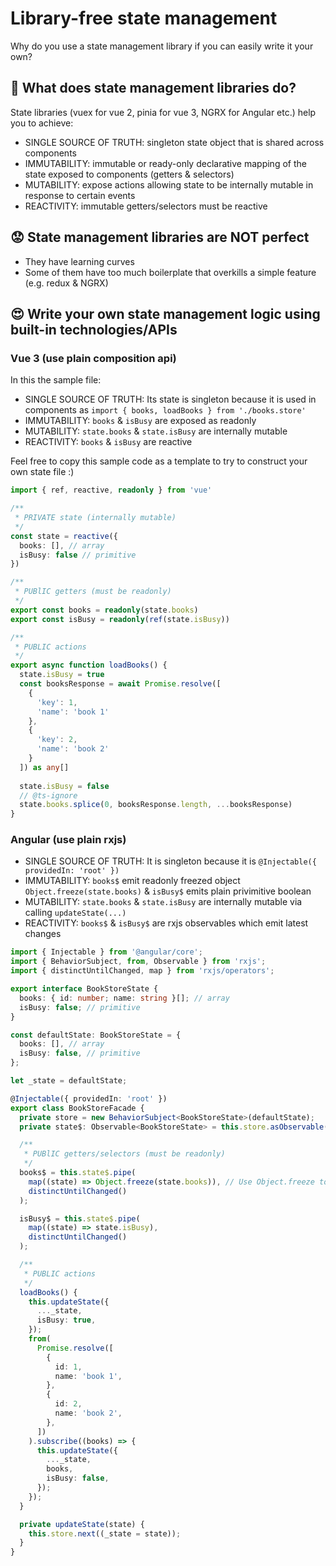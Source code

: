 # Library-free state management

Why do you use a state management library if you can easily write it your own?

## :thinking: What does state management libraries do? 
State libraries (vuex for vue 2, pinia for vue 3, NGRX for Angular etc.) help you to achieve:
- SINGLE SOURCE OF TRUTH: singleton state object that is shared across components
- IMMUTABILITY: immutable or ready-only declarative mapping of the state exposed to components (getters & selectors)
- MUTABILITY: expose actions allowing state to be internally mutable in response to certain events
- REACTIVITY: immutable getters/selectors must be reactive

## :worried: State management libraries are NOT perfect
- They have learning curves
- Some of them have too much boilerplate that overkills a simple feature (e.g. redux & NGRX)

## :heart_eyes: Write your own state management logic using built-in technologies/APIs 
### Vue 3 (use plain composition api)

In this the sample file:
- SINGLE SOURCE OF TRUTH: Its state is singleton because it is used in components as `import { books, loadBooks } from './books.store'`
- IMMUTABILITY: `books` & `isBusy` are exposed as readonly
- MUTABILITY: `state.books` & `state.isBusy` are internally mutable
- REACTIVITY: `books` & `isBusy` are reactive

Feel free to copy this sample code as a template to try to construct your own state file :)

```ts
import { ref, reactive, readonly } from 'vue'

/**
 * PRIVATE state (internally mutable)
 */
const state = reactive({
  books: [], // array
  isBusy: false // primitive
})

/**
 * PUBlIC getters (must be readonly)
 */
export const books = readonly(state.books)
export const isBusy = readonly(ref(state.isBusy))

/**
 * PUBLIC actions
 */
export async function loadBooks() {
  state.isBusy = true
  const booksResponse = await Promise.resolve([
    {
      'key': 1,
      'name': 'book 1'
    },
    {
      'key': 2,
      'name': 'book 2'
    }
  ]) as any[]
  
  state.isBusy = false
  // @ts-ignore
  state.books.splice(0, booksResponse.length, ...booksResponse)
}

```
### Angular (use plain rxjs)

- SINGLE SOURCE OF TRUTH: It is singleton because it is `@Injectable({ providedIn: 'root' })`
- IMMUTABILITY: `books$` emit readonly freezed object `Object.freeze(state.books)` & `isBusy$` emits plain privimitive boolean
- MUTABILITY: `state.books` & `state.isBusy` are internally mutable via calling `updateState(...)`
- REACTIVITY: `books$` & `isBusy$` are rxjs observables which emit latest changes
```ts
import { Injectable } from '@angular/core';
import { BehaviorSubject, from, Observable } from 'rxjs';
import { distinctUntilChanged, map } from 'rxjs/operators';

export interface BookStoreState {
  books: { id: number; name: string }[]; // array
  isBusy: false; // primitive
}

const defaultState: BookStoreState = {
  books: [], // array
  isBusy: false, // primitive
};

let _state = defaultState;

@Injectable({ providedIn: 'root' })
export class BookStoreFacade {
  private store = new BehaviorSubject<BookStoreState>(defaultState);
  private state$: Observable<BookStoreState> = this.store.asObservable();

  /**
   * PUBlIC getters/selectors (must be readonly)
   */
  books$ = this.state$.pipe(
    map((state) => Object.freeze(state.books)), // Use Object.freeze to make emit object completely readonly
    distinctUntilChanged()
  );

  isBusy$ = this.state$.pipe(
    map((state) => state.isBusy),
    distinctUntilChanged()
  );

  /**
   * PUBLIC actions
   */
  loadBooks() {
    this.updateState({
      ..._state,
      isBusy: true,
    });
    from(
      Promise.resolve([
        {
          id: 1,
          name: 'book 1',
        },
        {
          id: 2,
          name: 'book 2',
        },
      ])
    ).subscribe((books) => {
      this.updateState({
        ..._state,
        books,
        isBusy: false,
      });
    });
  }

  private updateState(state) {
    this.store.next((_state = state));
  }
}

```

